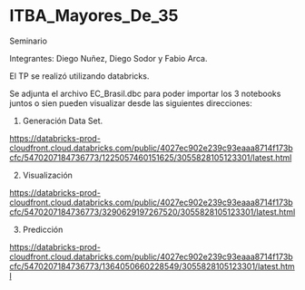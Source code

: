 # ITBA_Mayores_De_35
Seminario

Integrantes: Diego Nuñez, Diego Sodor y Fabio Arca.

El TP se realizó utilizando databricks.

Se adjunta el archivo EC_Brasil.dbc para poder importar los 3 notebooks juntos o sien pueden visualizar desde las siguientes direcciones:

1) Generación Data Set.

https://databricks-prod-cloudfront.cloud.databricks.com/public/4027ec902e239c93eaaa8714f173bcfc/5470207184736773/1225057460151625/3055828105123301/latest.html

2) Visualización

https://databricks-prod-cloudfront.cloud.databricks.com/public/4027ec902e239c93eaaa8714f173bcfc/5470207184736773/3290629197267520/3055828105123301/latest.html

3) Predicción

https://databricks-prod-cloudfront.cloud.databricks.com/public/4027ec902e239c93eaaa8714f173bcfc/5470207184736773/1364050660228549/3055828105123301/latest.html






